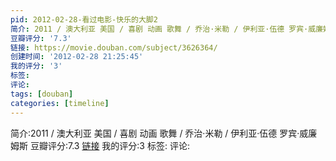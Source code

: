 ```yaml
---
pid: 2012-02-28-看过电影-快乐的大脚2
简介: 2011 / 澳大利亚 美国 / 喜剧 动画 歌舞 / 乔治·米勒 / 伊利亚·伍德 罗宾·威廉姆斯
豆瓣评分: '7.3'
链接: https://movie.douban.com/subject/3626364/
创建时间: '2012-02-28 21:25:45'
我的评分: '3'
标签:
评论:
tags: [douban]
categories: [timeline]
---
```

简介:2011 / 澳大利亚 美国 / 喜剧 动画 歌舞 / 乔治·米勒 / 伊利亚·伍德 罗宾·威廉姆斯
豆瓣评分:7.3
[链接](https://movie.douban.com/subject/3626364/)
我的评分:3
标签:
评论:
